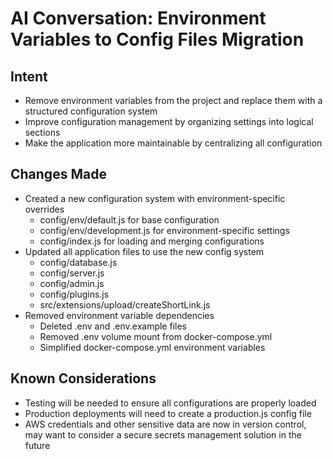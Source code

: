 # AI Conversation: Environment Variables to Config Files Migration

## Intent
- Remove environment variables from the project and replace them with a structured configuration system
- Improve configuration management by organizing settings into logical sections
- Make the application more maintainable by centralizing all configuration

## Changes Made
- Created a new configuration system with environment-specific overrides
  - config/env/default.js for base configuration
  - config/env/development.js for environment-specific settings
  - config/index.js for loading and merging configurations
- Updated all application files to use the new config system
  - config/database.js
  - config/server.js
  - config/admin.js
  - config/plugins.js
  - src/extensions/upload/createShortLink.js
- Removed environment variable dependencies
  - Deleted .env and .env.example files
  - Removed .env volume mount from docker-compose.yml
  - Simplified docker-compose.yml environment variables

## Known Considerations
- Testing will be needed to ensure all configurations are properly loaded
- Production deployments will need to create a production.js config file
- AWS credentials and other sensitive data are now in version control, may want to consider a secure secrets management solution in the future
